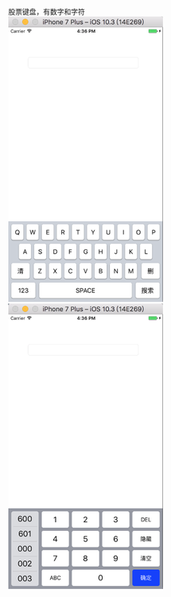股票键盘，有数字和字符<br/>
<img src="./ScreenShot/QQ20170331-163657@2x.png" width=311px height=574px/>
<img src="./ScreenShot/QQ20170331-163618@2x.png" width=311px height=574px/>
